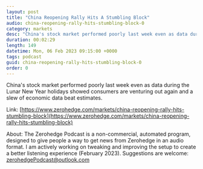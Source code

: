 ```yaml
---
layout: post
title: "China Reopening Rally Hits A Stumbling Block"
audio: china-reopening-rally-hits-stumbling-block-0
category: markets
desc: "China's stock market performed poorly last week even as data during the Lunar New Year holidays showed consumers are venturing out again and a slew of economic data beat estimates."
duration: 00:02:29
length: 149
datetime: Mon, 06 Feb 2023 09:15:00 +0000
tags: podcast
guid: china-reopening-rally-hits-stumbling-block-0
order: 0
---
```

China's stock market performed poorly last week even as data during the Lunar New Year holidays showed consumers are venturing out again and a slew of economic data beat estimates.

Link: [https://www.zerohedge.com/markets/china-reopening-rally-hits-stumbling-block](https://www.zerohedge.com/markets/china-reopening-rally-hits-stumbling-block)

About: The Zerohedge Podcast is a non-commercial, automated program, designed to give people a way to get news from Zerohedge in an audio format.  I am actively working on tweaking and improving the setup to create a better listening experience (February 2023).  Suggestions are welcome: [zerohedgePodcast@outlook.com](mailto:zerohedgePodcast@outlook.com)